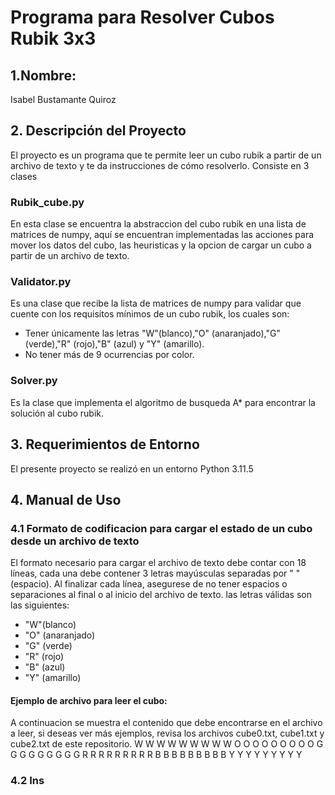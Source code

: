 # Programa para Resolver Cubos Rubik 3x3
## 1.Nombre: 
Isabel Bustamante Quiroz
## 2. Descripción del Proyecto
El proyecto es un programa que te permite leer un cubo rubik a partir de un archivo de texto y te da instrucciones de cómo resolverlo.
Consiste en 3 clases
### Rubik_cube.py
En esta clase se encuentra la abstraccion del cubo rubik en una lista de matrices de numpy, aquí se encuentran implementadas las acciones para mover los datos del cubo, las heuristicas y la opcion de cargar un cubo a partir de un archivo de texto.
### Validator.py
Es una clase que recibe la lista de matrices de numpy para validar que cuente con los requisitos mínimos de un cubo rubik, los cuales son:
- Tener únicamente las letras "W"(blanco),"O" (anaranjado),"G" (verde),"R" (rojo),"B" (azul) y "Y" (amarillo).
- No tener más de 9 ocurrencias por color.
### Solver.py
Es la clase que implementa el algoritmo de busqueda A* para encontrar la solución al cubo rubik.
## 3. Requerimientos de Entorno
El presente proyecto se realizó en un entorno Python 3.11.5
## 4. Manual de Uso
### 4.1 Formato de codificacion para cargar el estado de un cubo desde un archivo de texto
El formato necesario para cargar el archivo de texto debe contar con 18 líneas, cada una debe contener 3 letras mayúsculas separadas por " " (espacio). 
Al finalizar cada línea, asegurese de no tener espacios o separaciones al final o al inicio del archivo de texto.
las letras válidas son las siguientes:
- "W"(blanco)
- "O" (anaranjado)
- "G" (verde)
- "R" (rojo)
- "B" (azul)
- "Y" (amarillo)
#### Ejemplo de archivo para leer el cubo:
A continuacion se muestra el contenido que debe encontrarse en el archivo a leer, si deseas ver más ejemplos, revisa los archivos cube0.txt, cube1.txt y cube2.txt de este repositorio.
W W W
W W W
W W W
O O O
O O O
O O O
G G G
G G G
G G G
R R R
R R R
R R R
B B B
B B B
B B B
Y Y Y
Y Y Y
Y Y Y
### 4.2 Ins